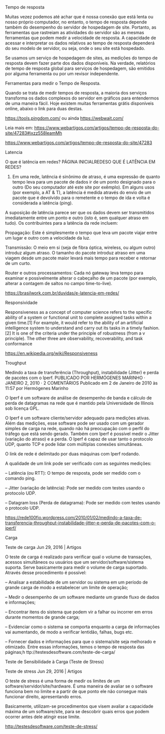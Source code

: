 Tempo de resposta


Muitas vezez podemos até achar que é nossa conexão que está lenta ou nosso próprio computador, no entanto, o tempo de resposta depende também do desempenho do servidor de hospedagem de site. Portanto, as ferramentas que rastreiam as atividades do servidor são as mesmas ferramentas que podem medir a velocidade de resposta. A capacidade de acessar e interpretar os dados relativos ao tempo de resposta dependerá do seu modelo de servidor, ou seja, onde o seu site está hospedado. 

Se usamos um serviço de hospedagem de sites, as medições do tempo de resposta devem fazer parte dos dados disponíveis. Na verdade, relatórios de tempo de resposta global para serviços de hospedagem, são emitidos por alguma ferramenta ou por um revisor independente. 

Ferramentas para medir o Tempo de Resposta. 

Quando se trata de medir tempos de resposta, a maioria dos serviços transforma os dados complexos do servidor em gráficos para entendermos de uma maneira fácil. Hoje existem muitas ferramentas grátis disponíveis online, abaixo o link para duas destas. 

https://tools.pingdom.com/ ou ainda https://webwait.com/ 

Leia mais em: https://www.webartigos.com/artigos/tempo-de-resposta-do-site/47283#ixzz558leamMh

https://www.webartigos.com/artigos/tempo-de-resposta-do-site/47283

Latencia

O que é latência em redes?
PÁGINA INICIALREDESO QUE É LATÊNCIA EM REDES?
1) Em uma rede, latência é sinônimo de atraso, é uma expressão de quanto tempo leva para um pacote de dados  ir de um ponto designado para o outro (Do seu computador até este site por exêmplo). Em alguns usos (por exemplo, a AT & T), a latência é medida através do envio de um pacote que é devolvido para o remetente e o tempo de ida e volta é considerada a latência (ping).

A suposição de latência parece ser que os dados devem ser transmitidos imediatamente entre um ponto e outro (isto é, sem qualquer atraso em tudo). Os contribuintes para a latência da rede incluem:

Propagação: Este é simplesmente o tempo que leva um pacote viajar entre um lugar e outro com a velocidade da luz.

Transmissão: O meio em si (seja de fibra óptica, wireless, ou algum outro) introduz algum atraso. O tamanho do pacote introduz atraso em uma viagem desde um pacote maior levará mais tempo para receber e retornar de um curto.

Router e outros processamentos: Cada nó gateway leva tempo para examinar e possivelmente alterar o cabeçalho de um pacote (por exemplo, alterar a contagem de saltos no campo time-to-live).

https://brasilwork.com.br/duvidas/e-latencia-em-redes/

Responsividade

Responsiveness as a concept of computer science refers to the specific ability of a system or functional unit to complete 
assigned tasks within a given time.[1] For example, it would refer to the ability of an artificial intelligence system to 
understand and carry out its tasks in a timely fashion.[2] It is one of the criteria under the principle of robustness 
(from a v principle). The other three are observability, recoverability, and task conformance

https://en.wikipedia.org/wiki/Responsiveness

Troughput

Medindo a taxa de transferência (Throughput), instabilidade (Jitter) e perda de pacotes com o Iperf.
PUBLICADO POR HERMÓGENES MARINHO ⋅ JANEIRO 2, 2010	⋅ 2 COMENTÁRIOS
Publicado em 2 de Janeiro de 2010 às 11:57
por Hermógenes Marinho

O Iperf é um software de análise de desempenho de banda e cálculo de perda de datagramas na rede que é mantido pela Universidade de Illinois sob licença GPL.

O Iperf é um software cliente/servidor adequado para medições ativas. Além das medições, esse software pode ser usado com um gerador simples de carga na rede, quando não há preocupação com o perfil do tráfego que está sendo gerado. Também com Iperf é possível medir o Jitter (variação do atraso) e a perda. O Iperf é capaz de usar tanto o protocolo UDP, quanto TCP e pode lidar com múltiplas conexões simultâneas.

O link de rede é delimitado por duas máquinas com Iperf rodando.

A qualidade de um link pode ser verificado com as seguintes medições:

– Latência (ou RTT): O tempo de resposta, pode ser medido com o comando ping.

– Jitter (variação de latência): Pode ser medido com testes usando o protocolo UDP.

– Datagram loss (Perda de datagrama): Pode ser medido com testes usando o protocolo UDP.

https://rede100fio.wordpress.com/2010/01/02/medindo-a-taxa-de-transferencia-throughput-instabilidade-jitter-e-perda-de-pacotes-com-o-iperf/

Carga

Teste de carga
Jun 29, 2016 | Artigos

O teste de carga é realizado para verificar qual o volume de transações, acessos simultâneos ou usuários que um servidor/software/sistema suporta. Serve basicamente para medir o volume de carga suportado. Através desse procedimento é possível:

– Analisar a estabilidade de um servidor ou sistema em um período de grande carga de modo a estabelecer um limite de operação;

– Medir o desempenho de um software mediante um grande fluxo de dados e informações;

– Encontrar itens do sistema que podem vir a falhar ou incorrer em erros durante momentos de grande carga;

– Evidenciar como o sistema se comporta enquanto a carga de informações vai aumentando, de modo a verificar lentidão, falhas, bugs etc.

– Fornecer dados e informações para que o sistema/site seja melhorado e otimizado. Entre essas informações, temos o tempo de resposta das páginas;h
ttp://testesdesoftware.com/teste-de-carga/

Teste de Sensibilidade à Carga (Teste de Stress)

Teste de stress
Jun 29, 2016 | Artigos

O teste de stress é uma forma de medir os limites de um software/servidor/site/hardware. 
É uma maneira de avaliar se o software funciona bem no limite e a partir de que ponto ele não consegue mais funcionar direito, 
apresentando erros.  

Basicamente, utilizam-se procedimentos que visem avaliar a capacidade máxima de um software/site, 
para se descobrir quais erros que podem ocorrer antes dele atingir esse limite. 

http://testesdesoftware.com/teste-de-stress/

